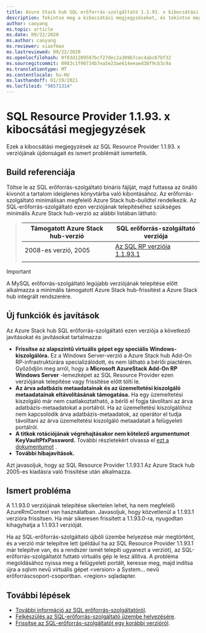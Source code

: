 ```yaml
---
title: Azure Stack hub SQL erőforrás-szolgáltató 1.1.93. x kibocsátási megjegyzései
description: Tekintse meg a kibocsátási megjegyzéseket, és tekintse meg az Azure Stack hub SQL Resource Provider 1.1.93. x frissítésének újdonságait.
author: caoyang
ms.topic: article
ms.date: 09/22/2020
ms.author: caoyang
ms.reviewer: xiaofmao
ms.lastreviewed: 09/22/2020
ms.openlocfilehash: 0f03d1209587bcf27dec2a309b7cec4abc67bf32
ms.sourcegitcommit: 0983c1f90734b7ea5e23ae614eeaed38f9cb3c9a
ms.translationtype: MT
ms.contentlocale: hu-HU
ms.lasthandoff: 01/19/2021
ms.locfileid: "98571314"
---
```

# <a name="sql-resource-provider-1193x-release-notes"></a>SQL Resource Provider 1.1.93. x kibocsátási megjegyzések

Ezek a kibocsátási megjegyzések az SQL Resource Provider 1.1.93. x verziójának újdonságait és ismert problémáit ismertetik.

## <a name="build-reference"></a>Build referenciája
Töltse le az SQL erőforrás-szolgáltató bináris fájlját, majd futtassa az önálló kivonót a tartalom ideiglenes könyvtárba való kibontásához. Az erőforrás-szolgáltató minimálisan megfelelő Azure Stack hub-buildtel rendelkezik. Az SQL-erőforrás-szolgáltató ezen verziójának telepítéséhez szükséges minimális Azure Stack hub-verzió az alábbi listában látható:

> |Támogatott Azure Stack hub-verzió|SQL erőforrás-szolgáltató verziója|
> |-----|-----|
> |2008-es verzió, 2005|[Az SQL RP verziója 1.1.93.1](https://aka.ms/azshsqlrp11931)|  
> |     |     |

> [!IMPORTANT]
> A MySQL erőforrás-szolgáltató legújabb verziójának telepítése előtt alkalmazza a minimális támogatott Azure Stack hub-frissítést a Azure Stack hub integrált rendszerére.

## <a name="new-features-and-fixes"></a>Új funkciók és javítások

Az Azure Stack hub SQL erőforrás-szolgáltató ezen verziója a következő javításokat és javításokat tartalmazza:

- **Frissítse az alapszintű virtuális gépet egy speciális Windows-kiszolgálóra.** Ez a Windows Server-verzió a Azure Stack hub Add-On RP-infrastruktúrára specializálódott, és nem látható a bérlői piactéren. Győződjön meg arról, hogy a **Microsoft AzureStack Add-On RP Windows Server** -lemezképet az SQL Resource Provider ezen verziójának telepítése vagy frissítése előtt tölti le.
- **Az árva adatbázis metaadatainak és az üzemeltetési kiszolgáló metaadatainak eltávolításának támogatása.** Ha egy üzemeltetési kiszolgáló már nem csatlakoztatható, a bérlő el fogja távolítani az árva adatbázis-metaadatokat a portálról. Ha az üzemeltetési kiszolgálóhoz nem kapcsolódik árva adatbázis-metaadatok, az operátor el tudja távolítani az árva üzemeltetési kiszolgáló metaadatait a felügyeleti portálról.
- **A titkok rotációjának végrehajtásakor nem kötelező argumentumot KeyVaultPfxPassword.** További részletekért olvassa el [ezt a dokumentumot](azure-stack-sql-resource-provider-maintain.md#secrets-rotation) .
- **További hibajavítások.**

Azt javasoljuk, hogy az SQL Resource Provider 1.1.93.1 Az Azure Stack hub 2005-es kiadásra való frissítése után alkalmazza.

## <a name="known-issue"></a>Ismert probléma
A 1.1.93.0 verziójának telepítése sikertelen lehet, ha nem megfelelő AzureRmContext van használatban. Javasoljuk, hogy közvetlenül a 1.1.93.1 verzióra frissítsen. Ha már sikeresen frissített a 1.1.93.0-ra, nyugodtan kihagyhatja a 1.1.93.1 verzióját.

Ha az SQL-erőforrás-szolgáltató újbóli üzembe helyezése már megtörtént, és a verzió már telepítve lett (például ha az SQL Resource Provider 1.1.93.1 már telepítve van, és a rendszer ismét telepíti ugyanezt a verziót), az SQL-erőforrás-szolgáltatót futtató virtuális gép le lesz állítva. A probléma megoldásához nyissa meg a felügyeleti portált, keresse meg, majd indítsa újra a sqlvm nevű virtuális gépet \<version\> a System... nevű erőforráscsoport-csoportban. \<region\> sqladapter.

## <a name="next-steps"></a>További lépések

- [További információ az SQL erőforrás-szolgáltatóról](azure-stack-sql-resource-provider.md).
- [Felkészülés az SQL-erőforrás-szolgáltató üzembe helyezésére](azure-stack-sql-resource-provider-deploy.md#prerequisites).
- [Frissítse az SQL-erőforrás-szolgáltatót egy korábbi verzióról](azure-stack-sql-resource-provider-update.md).

